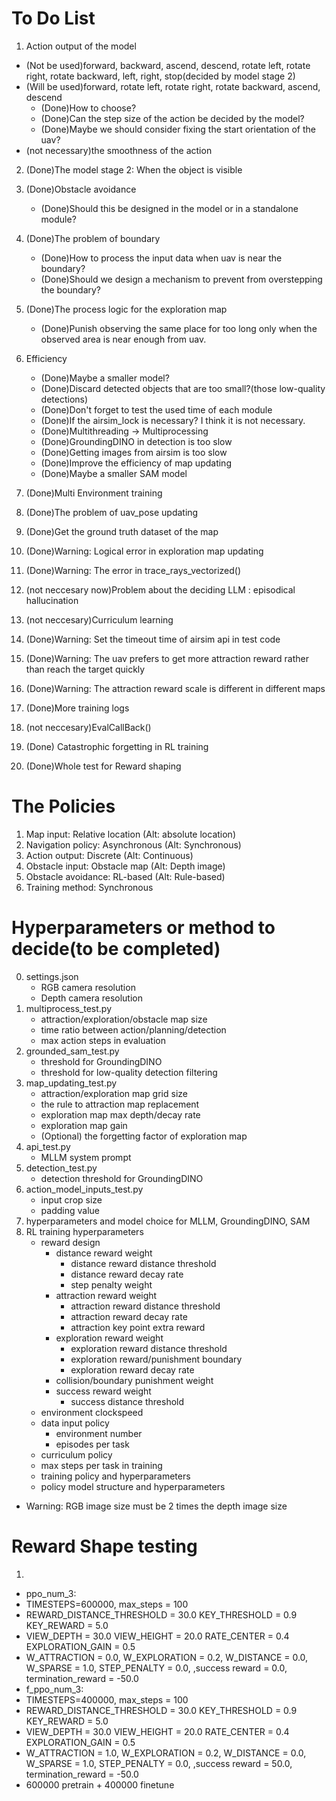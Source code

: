# To Do List

1. Action output of the model
- (Not be used)forward, backward, ascend, descend, rotate left, rotate right, rotate backward, left, right, stop(decided by model stage 2)
- (Will be used)forward, rotate left, rotate right, rotate backward, ascend, descend
    - (Done)How to choose?
    - (Done)Can the step size of the action be decided by the model?
    - (Done)Maybe we should consider fixing the start orientation of the uav?
- (not necessary)the smoothness of the action
2. (Done)The model stage 2: When the object is visible
3. (Done)Obstacle avoidance
    - (Done)Should this be designed in the model or in a standalone module?
4. (Done)The problem of boundary
    - (Done)How to process the input data when uav is near the boundary?
    - (Done)Should we design a mechanism to prevent from overstepping the boundary?
5. (Done)The process logic for the exploration map
    - (Done)Punish observing the same place for too long only when the observed area is near enough from uav.

7. Efficiency
    - (Done)Maybe a smaller model?
    - (Done)Discard detected objects that are too small?(those low-quality detections)
    - (Done)Don't forget to test the used time of each module
    - (Done)If the airsim_lock is necessary? I think it is not necessary.
    - (Done)Multithreading -> Multiprocessing
    - (Done)GroundingDINO in detection is too slow
    - (Done)Getting images from airsim is too slow
    - (Done)Improve the efficiency of map updating
    - (Done)Maybe a smaller SAM model
8. (Done)Multi Environment training
9. (Done)The problem of uav_pose updating
10. (Done)Get the ground truth dataset of the map
11. (Done)Warning: Logical error in exploration map updating
12. (Done)Warning: The error in trace_rays_vectorized()
13. (not neccesary now)Problem about the deciding LLM : episodical hallucination
14. (not neccesary)Curriculum learning
15. (Done)Warning: Set the timeout time of airsim api in test code
16. (Done)Warning: The uav prefers to get more attraction reward rather than reach the target quickly
17. (Done)Warning: The attraction reward scale is different in different maps
18. (Done)More training logs
19. (not neccesary)EvalCallBack()
20. (Done) Catastrophic forgetting in RL training
21. (Done)Whole test for Reward shaping

# The Policies
1. Map input: Relative location (Alt: absolute location)
2. Navigation policy: Asynchronous (Alt: Synchronous)
3. Action output: Discrete (Alt: Continuous)
4. Obstacle input: Obstacle map (Alt: Depth image)
5. Obstacle avoidance: RL-based (Alt: Rule-based)
6. Training method: Synchronous

# Hyperparameters or method to decide(to be completed)

0. settings.json
    - RGB camera resolution
    - Depth camera resolution
1. multiprocess_test.py
    - attraction/exploration/obstacle map size
    - time ratio between action/planning/detection
    - max action steps in evaluation
2. grounded_sam_test.py
    - threshold for GroundingDINO
    - threshold for low-quality detection filtering
3. map_updating_test.py
    - attraction/exploration map grid size
    - the rule to attraction map replacement
    - exploration map max depth/decay rate
    - exploration map gain
    - (Optional) the forgetting factor of exploration map
4. api_test.py
    - MLLM system prompt
5. detection_test.py
    - detection threshold for GroundingDINO
6. action_model_inputs_test.py
    - input crop size
    - padding value
7. hyperparameters and model choice for MLLM, GroundingDINO, SAM
8. RL training hyperparameters
    - reward design
        - distance reward weight
            - distance reward distance threshold
            - distance reward decay rate
            - step penalty weight
        - attraction reward weight
            - attraction reward distance threshold
            - attraction reward decay rate
            - attraction key point extra reward
        - exploration reward weight
            - exploration reward distance threshold
            - exploration reward/punishment boundary
            - exploration reward decay rate
        - collision/boundary punishment weight
        - success reward weight
            - success distance threshold
    - environment clockspeed
    - data input policy
        - environment number
        - episodes per task
    - curriculum policy
    - max steps per task in training   
    - training policy and hyperparameters
    - policy model structure and hyperparameters

- Warning: RGB image size must be 2 times the depth image size

# Reward Shape testing

1. 
- ppo_num_3:
- TIMESTEPS=600000, max_steps = 100
- REWARD_DISTANCE_THRESHOLD = 30.0 KEY_THRESHOLD = 0.9 KEY_REWARD = 5.0
- VIEW_DEPTH = 30.0 VIEW_HEIGHT = 20.0 RATE_CENTER = 0.4 EXPLORATION_GAIN = 0.5
- W_ATTRACTION = 0.0, W_EXPLORATION = 0.2, W_DISTANCE = 0.0, W_SPARSE = 1.0, STEP_PENALTY = 0.0, ,success reward = 0.0, termination_reward = -50.0
- f_ppo_num_3:
- TIMESTEPS=400000, max_steps = 100
- REWARD_DISTANCE_THRESHOLD = 30.0 KEY_THRESHOLD = 0.9 KEY_REWARD = 5.0
- VIEW_DEPTH = 30.0 VIEW_HEIGHT = 20.0 RATE_CENTER = 0.4 EXPLORATION_GAIN = 0.5
- W_ATTRACTION = 1.0, W_EXPLORATION = 0.2, W_DISTANCE = 0.0, W_SPARSE = 1.0, STEP_PENALTY = 0.0, ,success reward = 50.0, termination_reward = -50.0
- 600000 pretrain + 400000 finetune